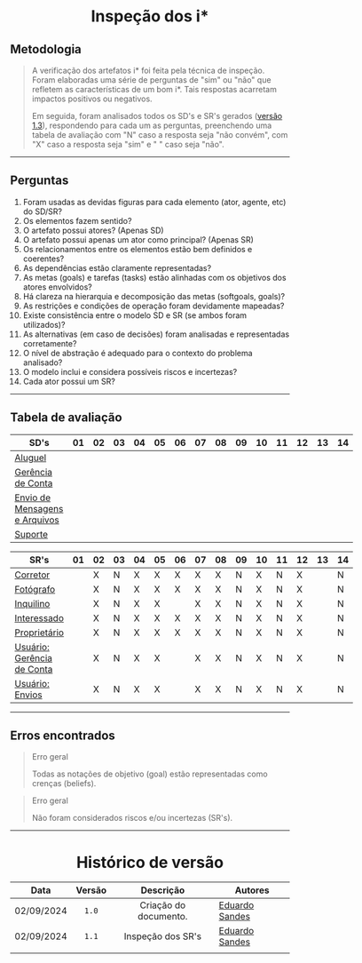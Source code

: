 <center>

# Inspeção dos i*

</center>

## Metodologia

> A verificação dos artefatos i* foi feita pela técnica de inspeção. Foram elaboradas uma série de perguntas de "sim" ou "não" que refletem as características de um bom i*. Tais respostas acarretam impactos positivos ou negativos.
>
> Em seguida, foram analisados todos os SD's e SR's gerados ([versão 1.3](./gore-i.md)), respondendo para cada um as perguntas, preenchendo uma tabela de avaliação com "N" caso a resposta seja "não convém", com "X" caso a resposta seja "sim" e " " caso seja "não".

---

## Perguntas

1. Foram usadas as devidas figuras para cada elemento (ator, agente, etc) do SD/SR?
2. Os elementos fazem sentido?
3. O artefato possui atores? (Apenas SD)
4. O artefato possui apenas um ator como principal? (Apenas SR)
5. Os relacionamentos entre os elementos estão bem definidos e coerentes?
6. As dependências estão claramente representadas?
7. As metas (goals) e tarefas (tasks) estão alinhadas com os objetivos dos atores envolvidos?
8. Há clareza na hierarquia e decomposição das metas (softgoals, goals)?
9. As restrições e condições de operação foram devidamente mapeadas?
10. Existe consistência entre o modelo SD e SR (se ambos foram utilizados)?
11. As alternativas (em caso de decisões) foram analisadas e representadas corretamente?
12. O nível de abstração é adequado para o contexto do problema analisado?
13. O modelo inclui e considera possíveis riscos e incertezas?
14. Cada ator possui um SR?

---

## Tabela de avaliação


<div style="margin: 0 auto; width: fit-content;">

| SD's                                                                       | 01  | 02  | 03  | 04  | 05  | 06  | 07  | 08  | 09  | 10  | 11  | 12  | 13  | 14  |
| -------------------------------------------------------------------------- | --- | --- | --- | --- | --- | --- | --- | --- | --- | --- | --- | --- | --- | --- |
| [Aluguel](./gore-i.md#aluguel-de-imóvel)                                   |     |     |     |     |     |     |     |     |     |     |     |     |     |     |
| [Gerência de Conta](./gore-i.md#gerência-de-conta)                         |     |     |     |     |     |     |     |     |     |     |     |     |     |     |
| [Envio de Mensagens e Arquivos](./gore-i.md#envio-de-mensagens-e-arquivos) |     |     |     |     |     |     |     |     |     |     |     |     |     |     |
| [Suporte](./gore-i.md#suporte)                                             |     |     |     |     |     |     |     |     |     |     |     |     |     |     |

| SR's                                                                   | 01  | 02  | 03  | 04  | 05  | 06  | 07  | 08  | 09  | 10  | 11  | 12  | 13  | 14  |
| ---------------------------------------------------------------------- | --- | --- | --- | --- | --- | --- | --- | --- | --- | --- | --- | --- | --- | --- |
| [Corretor](./gore-i.md#corretor---aluguel)                             |     | X   | N   | X   | X   | X   | X   | X   | N   | X   | N   | X   |     | N   |
| [Fotógrafo](./gore-i.md#fotógrafo---aluguel)                           |     | X   | N   | X   | X   | X   | X   | X   | N   | X   | N   | X   |     | N   |
| [Inquilino](./gore-i.md#inquilino---avaliar-imóvel)                    |     | X   | N   | X   | X   |     | X   | X   | N   | X   | N   | X   |     | N   |
| [Interessado](./gore-i.md#interessado---aluguel)                       |     | X   | N   | X   | X   | X   | X   | X   | N   | X   | N   | X   |     | N   |
| [Proprietário](./gore-i.md#proprietário---aluguel)                     |     | X   | N   | X   | X   | X   | X   | X   | N   | X   | N   | X   |     | N   |
| [Usuário: Gerência de Conta](./gore-i.md#usuário---gerência-de-conta)  |     | X   | N   | X   | X   |     | X   | X   | N   | X   | N   | X   |     | N   |
| [Usuário: Envios](./gore-i.md#usuário---envio-de-mensagens-e-arquivos) |     | X   | N   | X   | X   |     | X   | X   | N   | X   | N   | X   |     | N   |


</div>

---

## Erros encontrados

> Erro geral
>
> Todas as notações de objetivo (goal) estão representadas como crenças (beliefs).

> Erro geral
>
> Não foram considerados riscos e/ou incertezas (SR's).


---

<center>

# Histórico de versão

</center>

<div style="margin: 0 auto; width: fit-content;">

|    Data    | Versão |       Descrição       | Autores                                            |
| :--------: | :----: | :-------------------: | -------------------------------------------------- |
| 02/09/2024 | `1.0`  | Criação do documento. | [Eduardo Sandes](https://github.com/DiceRunner714) |
| 02/09/2024 | `1.1`  |   Inspeção dos SR's   | [Eduardo Sandes](https://github.com/DiceRunner714) |
|            |        |                       |                                                    |

</div>